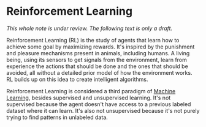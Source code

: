 # Reinforcement Learning
*This whole note is under review. The following text is only a draft.*

Reinforcement Learning (RL) is the study of agents that learn how to achieve some goal by maximizing rewards. It's inspired by the punishment and pleasure mechanisms present in animals, including humans. A living being, using its sensors to get signals from the environment, learn from experience the actions that should be done and the ones that should be avoided, all without a detailed prior model of how the environment works. RL builds up on this idea to create intelligent algorithms.

Reinforcement Learning is considered a third paradigm of [Machine Learning](machine-learning.md), besides supervised and unsupervised learning. It's not supervised because the agent doesn't have access to a previous labeled dataset where it can learn. It's also not unsupervised because it's not purely trying to find patterns in unlabeled data.